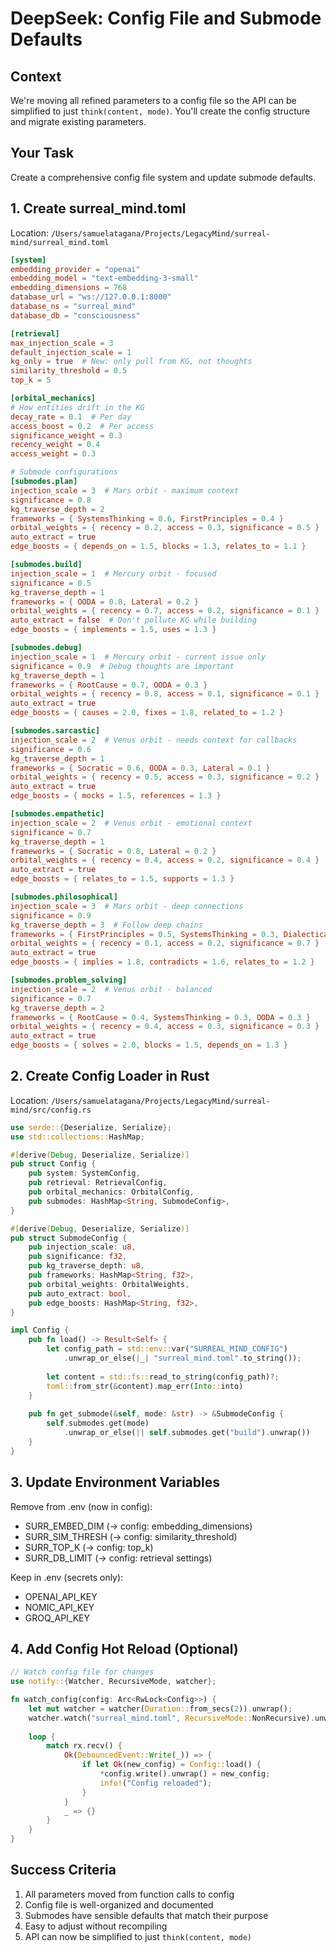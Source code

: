 # DeepSeek: Config File and Submode Defaults

## Context
We're moving all refined parameters to a config file so the API can be simplified to just `think(content, mode)`. You'll create the config structure and migrate existing parameters.

## Your Task
Create a comprehensive config file system and update submode defaults.

## 1. Create surreal_mind.toml

Location: `/Users/samuelatagana/Projects/LegacyMind/surreal-mind/surreal_mind.toml`

```toml
[system]
embedding_provider = "openai"
embedding_model = "text-embedding-3-small" 
embedding_dimensions = 768
database_url = "ws://127.0.0.1:8000"
database_ns = "surreal_mind"
database_db = "consciousness"

[retrieval]
max_injection_scale = 3
default_injection_scale = 1
kg_only = true  # New: only pull from KG, not thoughts
similarity_threshold = 0.5
top_k = 5

[orbital_mechanics]
# How entities drift in the KG
decay_rate = 0.1  # Per day
access_boost = 0.2  # Per access
significance_weight = 0.3
recency_weight = 0.4
access_weight = 0.3

# Submode configurations
[submodes.plan]
injection_scale = 3  # Mars orbit - maximum context
significance = 0.8
kg_traverse_depth = 2
frameworks = { SystemsThinking = 0.6, FirstPrinciples = 0.4 }
orbital_weights = { recency = 0.2, access = 0.3, significance = 0.5 }
auto_extract = true
edge_boosts = { depends_on = 1.5, blocks = 1.3, relates_to = 1.1 }

[submodes.build]  
injection_scale = 1  # Mercury orbit - focused
significance = 0.5
kg_traverse_depth = 1
frameworks = { OODA = 0.8, Lateral = 0.2 }
orbital_weights = { recency = 0.7, access = 0.2, significance = 0.1 }
auto_extract = false  # Don't pollute KG while building
edge_boosts = { implements = 1.5, uses = 1.3 }

[submodes.debug]
injection_scale = 1  # Mercury orbit - current issue only
significance = 0.9  # Debug thoughts are important
kg_traverse_depth = 1
frameworks = { RootCause = 0.7, OODA = 0.3 }
orbital_weights = { recency = 0.8, access = 0.1, significance = 0.1 }
auto_extract = true
edge_boosts = { causes = 2.0, fixes = 1.8, related_to = 1.2 }

[submodes.sarcastic]
injection_scale = 2  # Venus orbit - needs context for callbacks
significance = 0.6
kg_traverse_depth = 1
frameworks = { Socratic = 0.6, OODA = 0.3, Lateral = 0.1 }
orbital_weights = { recency = 0.5, access = 0.3, significance = 0.2 }
auto_extract = true
edge_boosts = { mocks = 1.5, references = 1.3 }

[submodes.empathetic]
injection_scale = 2  # Venus orbit - emotional context
significance = 0.7
kg_traverse_depth = 1
frameworks = { Socratic = 0.8, Lateral = 0.2 }
orbital_weights = { recency = 0.4, access = 0.2, significance = 0.4 }
auto_extract = true
edge_boosts = { relates_to = 1.5, supports = 1.3 }

[submodes.philosophical]
injection_scale = 3  # Mars orbit - deep connections
significance = 0.9
kg_traverse_depth = 3  # Follow deep chains
frameworks = { FirstPrinciples = 0.5, SystemsThinking = 0.3, Dialectical = 0.2 }
orbital_weights = { recency = 0.1, access = 0.2, significance = 0.7 }
auto_extract = true
edge_boosts = { implies = 1.8, contradicts = 1.6, relates_to = 1.2 }

[submodes.problem_solving]
injection_scale = 2  # Venus orbit - balanced
significance = 0.7
kg_traverse_depth = 2
frameworks = { RootCause = 0.4, SystemsThinking = 0.3, OODA = 0.3 }
orbital_weights = { recency = 0.4, access = 0.3, significance = 0.3 }
auto_extract = true
edge_boosts = { solves = 2.0, blocks = 1.5, depends_on = 1.3 }
```

## 2. Create Config Loader in Rust

Location: `/Users/samuelatagana/Projects/LegacyMind/surreal-mind/src/config.rs`

```rust
use serde::{Deserialize, Serialize};
use std::collections::HashMap;

#[derive(Debug, Deserialize, Serialize)]
pub struct Config {
    pub system: SystemConfig,
    pub retrieval: RetrievalConfig,
    pub orbital_mechanics: OrbitalConfig,
    pub submodes: HashMap<String, SubmodeConfig>,
}

#[derive(Debug, Deserialize, Serialize)]
pub struct SubmodeConfig {
    pub injection_scale: u8,
    pub significance: f32,
    pub kg_traverse_depth: u8,
    pub frameworks: HashMap<String, f32>,
    pub orbital_weights: OrbitalWeights,
    pub auto_extract: bool,
    pub edge_boosts: HashMap<String, f32>,
}

impl Config {
    pub fn load() -> Result<Self> {
        let config_path = std::env::var("SURREAL_MIND_CONFIG")
            .unwrap_or_else(|_| "surreal_mind.toml".to_string());
        
        let content = std::fs::read_to_string(config_path)?;
        toml::from_str(&content).map_err(Into::into)
    }
    
    pub fn get_submode(&self, mode: &str) -> &SubmodeConfig {
        self.submodes.get(mode)
            .unwrap_or_else(|| self.submodes.get("build").unwrap())
    }
}
```

## 3. Update Environment Variables

Remove from .env (now in config):
- SURR_EMBED_DIM (→ config: embedding_dimensions)
- SURR_SIM_THRESH (→ config: similarity_threshold)
- SURR_TOP_K (→ config: top_k)
- SURR_DB_LIMIT (→ config: retrieval settings)

Keep in .env (secrets only):
- OPENAI_API_KEY
- NOMIC_API_KEY
- GROQ_API_KEY

## 4. Add Config Hot Reload (Optional)

```rust
// Watch config file for changes
use notify::{Watcher, RecursiveMode, watcher};

fn watch_config(config: Arc<RwLock<Config>>) {
    let mut watcher = watcher(Duration::from_secs(2)).unwrap();
    watcher.watch("surreal_mind.toml", RecursiveMode::NonRecursive).unwrap();
    
    loop {
        match rx.recv() {
            Ok(DebouncedEvent::Write(_)) => {
                if let Ok(new_config) = Config::load() {
                    *config.write().unwrap() = new_config;
                    info!("Config reloaded");
                }
            }
            _ => {}
        }
    }
}
```

## Success Criteria
1. All parameters moved from function calls to config
2. Config file is well-organized and documented
3. Submodes have sensible defaults that match their purpose
4. Easy to adjust without recompiling
5. API can now be simplified to just `think(content, mode)`